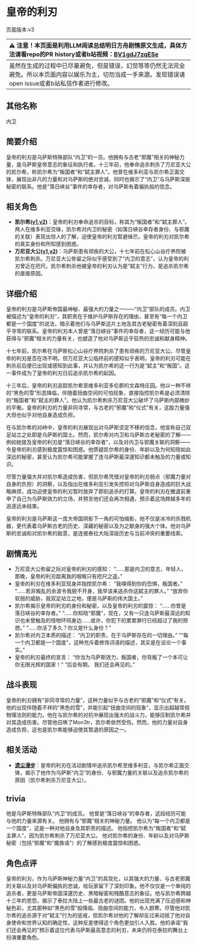 # 皇帝的利刃
页面版本:v3
 

| :warning: 注意！本页面是利用LLM阅读总结明日方舟剧情原文生成，具体方法请看repo的PR history或者b站视频：[BV1gdJ7zqESe](https://www.bilibili.com/video/BV1gdJ7zqESe/)         |
|:----------------------------|
| 虽然在生成的过程中已尽量避免，但是错误，幻觉等等仍然无法完全避免。所以本页面内容以娱乐为主，切勿当成一手来源。发现错误请open issue或者b站私信作者进行修改。|



## 其他名称
内卫
## 简要介绍
皇帝的利刃是乌萨斯特殊部队“内卫”的一员。他拥有与古老“邪魔”相关的神秘力量，是乌萨斯皇帝意志的象征和执行者。十三年前，他奉命追杀刺杀了万尼亚大公的凯尔希，称凯尔希为“叛国者”和“弑主罪人”。他曾在维多利亚与凯尔希正面交锋，展现出非凡的力量和对乌萨斯的绝对忠诚，同时也揭示了“内卫”与乌萨斯深层秘密的联系。他是“落日峡谷”事件的幸存者，对乌萨斯有着偏执般的信念。
## 相关角色
-   **凯尔希([v1](../chars/char_003_kalts.md),[v2](char_003_kalts.md))**：皇帝的利刃奉命追杀的目标，称其为“叛国者”和“弑主罪人”。两人在维多利亚交锋，凯尔希对内卫的秘密（如落日峡谷幸存者身份、与邪魔的关联）表现出惊人的了解，迫使皇帝的利刃暂避锋芒。皇帝的利刃对凯尔希的真实身份和所知感到困惑。
-   **万尼亚大公([v1](../chars/extended_char_wan_ni_ya_da_gong.md),[v2](extended_char_wan_ni_ya_da_gong.md))**：乌萨斯患有顽疾的大公，十七年前在松心山谷疗养院被凯尔希刺杀。万尼亚大公弥留之际似乎感受到了“内卫的意志”，认为皇帝的利刃曾近在咫尺。凯尔希刺杀他被皇帝的利刃认为是“弑主”行为，是追杀凯尔希的直接原因。
## 详细介绍
皇帝的利刃是乌萨斯帝国最神秘、最强大的力量之一——“内卫”部队的成员。内卫被描述为“皇帝的利刃”，其职责在于维护乌萨斯存在的理由，甚至有“每一个内卫都是一个国度”的说法，暗示着他们与乌萨斯这片土地及其古老秘密有着深刻且超乎寻常的联系。皇帝的利刃本人曾是“落日峡谷”事件的幸存者，这一经历可能与他获得与“邪魔”相关的力量有关，也塑造了他对乌萨斯近乎狂热的忠诚和献身精神。

十七年前，凯尔希在乌萨斯松心山谷疗养院刺杀了患有顽疾的万尼亚大公。尽管皇帝的利刃是否在场不明，但万尼亚大公临终前的感知似乎表明，皇帝的利刃可能在刺杀前后便已出现或感知到此事，并认为凯尔希的这一行为是“弑主”和“叛国”。这一事件成为了皇帝的利刃日后追杀凯尔希的起因。

十三年后，皇帝的利刃追踪凯尔希至维多利亚多伦郡的文森特庄园。他以一种不祥的“黑色的雪”形态降临，伴随着扭曲空间的可怕现象，直接指控凯尔希是必须清除的“叛国者”和“弑主的罪人”。他认为凯尔希刺杀万尼亚大公破坏了乌萨斯内部微妙的平衡。皇帝的利刃的力量非同寻常，与古老的“邪魔”和“仪式”有关，这股力量强大但也似乎对他自身造成负担。

在与凯尔希的对峙中，皇帝的利刃展现出对乌萨斯坚定不移的信念，他宣称自己双足站立之处即是乌萨斯的国土。然而，凯尔希对内卫和乌萨斯古老秘密的了解——例如她提及皇帝的利刃是“落日峡谷的幸存者”，以及对内卫与邪魔关联的洞察——令皇帝的利刃感到极度震惊和困惑。他质疑凯尔希的身份、年龄以及为何知晓如此深远的秘密，甚至认为凯尔希可能掌握了连乌萨斯最深邃知识都未触及的力量或知识。

尽管力量强大并对凯尔希造成伤害，但凯尔希凭借对皇帝的利刃弱点（邪魔力量对自身的负担）的洞察，以及指出在维多利亚引发失控将对乌萨斯自身造成的巨大战略麻烦，成功迫使皇帝的利刃暂时放弃了即刻追杀的打算。皇帝的利刃在撤退前重申了自己为乌萨斯效力的立场，并预言他们还会再次相遇，预示着这场跨越多年的追逐远未结束。

皇帝的利刃是乌萨斯这一庞大帝国阴影下一角的可怕缩影，他不仅是冰冷的杀戮机器，更代表着乌萨斯古老的历史、深藏的秘密以及为之献身的强大个体。他对乌萨斯的忠诚和对凯尔希的敌意，是连接泰拉大陆深层历史与当前冲突的重要线索。
## 剧情高光
- 万尼亚大公弥留之际对皇帝的利刃的感知：
  “......那是内卫的意志，年轻人，那晚，皇帝的利刃距离我的咽喉只有咫尺之遥。”
- 皇帝的利刃在维多利亚现身并指控凯尔希：
  “我嗅得到你的恐惧，叛国者。”
  “......若非叛乱的余波令我脱不开身，我早该来追杀你这弑主的罪人。”
  “放弃你软弱的威胁，我双足站立之地，便是乌萨斯的伟大国土。”
- 凯尔希揭示皇帝的利刃的身份和秘密，以及皇帝的利刃的震惊：
  “......你曾是落日峡谷的幸存者。”
  “......你知晓“邪魔”，现在，又有一只连乌萨斯最深远的知识也未曾触及的怪物环伺身边......或许，你犯下的累累罪行已经超过了我的预想。”
  “......你活了多久？你又是什么身份？”
- 凯尔希对内卫本质的描述：
  “内卫的职责，在于乌萨斯存在的一切理由。”
  ““每一个内卫都是一个国度”，这种充斥着修饰词语的描述，其实是在谈论一个事实。”
- 皇帝的利刃最终的宣言：
  “你当为乌萨斯效力，叛国者，你背叛了一个本可让你无限光辉的国家！”
  “后会有期。 我们还会再见的。”
## 战斗表现
皇帝的利刃拥有“非同寻常的力量”，这种力量似乎与古老的“邪魔”和“仪式”有关。他的出现伴随着不祥的“黑色的雪”，并能引起“扭曲空间的现象”，显示出超越常规物理法则的能力。他在与凯尔希的对抗中展现出强大的战斗力，能够压制凯尔希并对其造成伤害。尽管他召唤了Mon3tr，凯尔希依然受伤。然而，他的力量对自身造成负担，这也是凯尔希能够迫使其暂退的原因之一。
## 相关活动
-   **[遗尘漫步](../stories/act18d0.md)**：皇帝的利刃在活动剧情中追杀凯尔希至维多利亚，与凯尔希正面交锋，揭示了他作为乌萨斯“内卫”的身份、与邪魔力量的关联以及追杀凯尔希的原因（凯尔希刺杀万尼亚大公）。
## trivia
他是乌萨斯特殊部队“内卫”的成员。
他曾是“落日峡谷”的幸存者，这段经历可能与他的力量来源有关。
他拥有与“邪魔”相关的神秘力量。
他认为“每一个内卫都是一个国度”，这是一种对他自身及其职责的描述。
他指控凯尔希为“叛国者”和“弑主罪人”，因为凯尔希刺杀了万尼亚大公。
他对凯尔希的身份、年龄以及对乌萨斯秘密（包括“邪魔”和“魔族语”）的了解感到极度震惊和困惑。
## 角色点评
皇帝的利刃，作为乌萨斯神秘力量“内卫”的具现化，以其强大的力量、与古老邪魔的关联以及对乌萨斯偏执的忠诚，给玩家留下了深刻印象。他不仅仅是一个单纯的追杀者，更是乌萨斯帝国深邃历史、黑暗秘密和残酷意志的象征。他与凯尔希跨越十三年的恩怨，揭示了泰拉大陆上一些最古老的谜团。他的出现充满了压迫感和神秘色彩，尤其那种如“黑色的雪”般降临、扭曲空间的能力，令人胆寒。尽管他对凯尔希的追杀源于对“弑主”行为的惩戒，但凯尔希对他的了解却反过来动摇了他对自身使命和世界认知的确定性，这种反差使得这个角色更加引人入胜。他的承诺“我们还会再见的”预示着这位代表乌萨斯最高意志的利刃，未来仍将在泰拉的舞台上扮演重要角色。